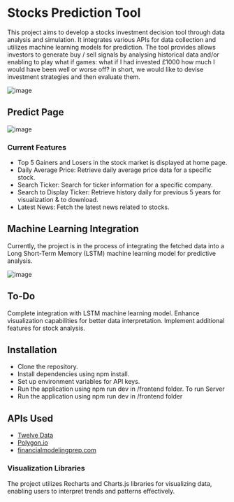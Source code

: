# Stocks Prediction Tool
This project aims to develop a stocks investment decision tool through data analysis and simulation. It integrates various APIs for data collection and utilizes machine learning models for prediction. The tool provides allows investors to generate buy / sell signals by analysing historical data and/or enabling to play what if games: what if I had invested £1000 how much I would have been well or worse off? in short, we would like to devise investment strategies and then evaluate them.

![image](https://github.com/MabroorA/Stocks-Prediction-App/assets/109113298/0e2cc4f9-0b63-4b90-b801-40801bd09a0a)

## Predict Page

![image](https://github.com/MabroorA/Stocks-Prediction-App/assets/109113298/0bc3506f-9285-4ebb-83b7-da5970a280ef)

### Current Features
- Top 5 Gainers and Losers in the stock market is displayed at home page.
- Daily Average Price: Retrieve daily average price data for a specific stock.
- Search Ticker: Search for ticker information for a specific company.
- Search to Display Ticker: Retrieve history daily for previous 5 years for visualization & to download.
- Latest News: Fetch the latest news related to stocks.
## Machine Learning Integration
Currently, the project is in the process of integrating the fetched data into a Long Short-Term Memory (LSTM) machine learning model for predictive analysis.

![image](https://github.com/MabroorA/Stocks-Prediction-App/assets/109113298/24f86da0-dbb7-4a64-b88b-96c11c141e09)


## To-Do
Complete integration with LSTM machine learning model.
Enhance visualization capabilities for better data interpretation.
Implement additional features for stock analysis.

## Installation
- Clone the repository.
- Install dependencies using npm install.
- Set up environment variables for API keys.
- Run the application using npm run dev in /frontend folder.
To run Server
- Run the application using npm run dev in /frontend folder

## APIs Used
- [Twelve Data](https://twelvedata.com/)
- [Polygon.io ](https://polygon.io/)
- [financialmodelingprep.com](https://site.financialmodelingprep.com/)

### Visualization Libraries
The project utilizes Recharts and Charts.js libraries for visualizing data, enabling users to interpret trends and patterns effectively.




